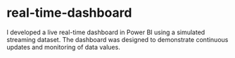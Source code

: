 # real-time-dashboard


I developed a live real-time dashboard in Power BI using a simulated streaming dataset. The dashboard was designed to demonstrate continuous updates and monitoring of data values.
